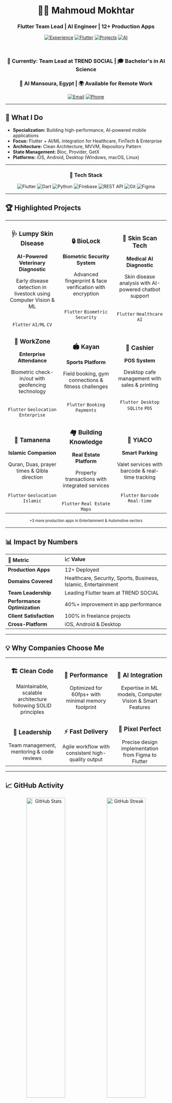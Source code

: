 <div align="center">

# 👨‍💻 Mahmoud Mokhtar

### Flutter Team Lead | AI Engineer | 12+ Production Apps

[![Experience](https://img.shields.io/badge/Experience-2%2B%20Years-blue?style=for-the-badge&logo=rocket&logoColor=white)](https://github.com/Eng-Mahmoud-Mokhtar)
[![Flutter](https://img.shields.io/badge/Flutter-Expert-02569B?style=for-the-badge&logo=flutter&logoColor=white)](https://github.com/Eng-Mahmoud-Mokhtar)
[![Projects](https://img.shields.io/badge/Projects-12%2B-success?style=for-the-badge&logo=github&logoColor=white)](https://github.com/Eng-Mahmoud-Mokhtar)
[![AI](https://img.shields.io/badge/AI-Powered-FF6F00?style=for-the-badge&logo=brain&logoColor=white)](https://github.com/Eng-Mahmoud-Mokhtar)

</div>

<br>

<div align="center">

### 🎯 Currently: Team Lead at **TREND SOCIAL** | 🎓 Bachelor's in AI Science
### 📍 Al Mansoura, Egypt | 🌍 Available for Remote Work

[![Email](https://img.shields.io/badge/Email-Mahmoudmokhtar2001%40gmail.com-D14836?style=flat-square&logo=gmail&logoColor=white)](mailto:Mahmoudmokhtar2001@gmail.com)
[![Phone](https://img.shields.io/badge/Phone-01017900067-25D366?style=flat-square&logo=whatsapp&logoColor=white)](tel:01017900067)

</div>

---

## 💼 What I Do

- **Specialization:** Building high-performance, AI-powered mobile applications  
- **Focus:** Flutter + AI/ML integration for Healthcare, FinTech & Enterprise  
- **Architecture:** Clean Architecture, MVVM, Repository Pattern  
- **State Management:** Bloc, Provider, GetX  
- **Platforms:** iOS, Android, Desktop (Windows, macOS, Linux)

---

<div align="center">

### 🚀 Tech Stack

![Flutter](https://img.shields.io/badge/Flutter-02569B?style=for-the-badge&logo=flutter&logoColor=white)
![Dart](https://img.shields.io/badge/Dart-0175C2?style=for-the-badge&logo=dart&logoColor=white)
![Python](https://img.shields.io/badge/Python-3776AB?style=for-the-badge&logo=python&logoColor=white)
![Firebase](https://img.shields.io/badge/Firebase-FFCA28?style=for-the-badge&logo=firebase&logoColor=black)
![REST API](https://img.shields.io/badge/REST_API-009688?style=for-the-badge&logo=fastapi&logoColor=white)
![Git](https://img.shields.io/badge/Git-F05032?style=for-the-badge&logo=git&logoColor=white)
![Figma](https://img.shields.io/badge/Figma-F24E1E?style=for-the-badge&logo=figma&logoColor=white)

</div>

---

## 🏆 Highlighted Projects

<table>
<tr>
<td width="33%" align="center">
<h3>🩺 Lumpy Skin Disease</h3>
<p><strong>AI-Powered Veterinary Diagnostic</strong></p>
<p>Early disease detection in livestock using Computer Vision & ML</p>
<br>
<code>Flutter</code> <code>AI/ML</code> <code>CV</code>
</td>

<td width="33%" align="center">
<h3>🔒 BioLock</h3>
<p><strong>Biometric Security System</strong></p>
<p>Advanced fingerprint & face verification with encryption</p>
<br>
<code>Flutter</code> <code>Biometric</code> <code>Security</code>
</td>

<td width="33%" align="center">
<h3>🔬 Skin Scan Tech</h3>
<p><strong>Medical AI Diagnostic</strong></p>
<p>Skin disease analysis with AI-powered chatbot support</p>
<br>
<code>Flutter</code> <code>Healthcare</code> <code>AI</code>
</td>
</tr>

<tr>
<td width="33%" align="center">
<h3>👔 WorkZone</h3>
<p><strong>Enterprise Attendance</strong></p>
<p>Biometric check-in/out with geofencing technology</p>
<br>
<code>Flutter</code> <code>Geolocation</code> <code>Enterprise</code>
</td>

<td width="33%" align="center">
<h3>🏟️ Kayan</h3>
<p><strong>Sports Platform</strong></p>
<p>Field booking, gym connections & fitness challenges</p>
<br>
<code>Flutter</code> <code>Booking</code> <code>Payments</code>
</td>

<td width="33%" align="center">
<h3>💼 Cashier</h3>
<p><strong>POS System</strong></p>
<p>Desktop cafe management with sales & printing</p>
<br>
<code>Flutter Desktop</code> <code>SQLite</code> <code>POS</code>
</td>
</tr>

<tr>
<td width="33%" align="center">
<h3>🕌 Tamanena</h3>
<p><strong>Islamic Companion</strong></p>
<p>Quran, Duas, prayer times & Qibla direction</p>
<br>
<code>Flutter</code> <code>Geolocation</code> <code>Islamic</code>
</td>

<td width="33%" align="center">
<h3>🏘️ Building Knowledge</h3>
<p><strong>Real Estate Platform</strong></p>
<p>Property transactions with integrated services</p>
<br>
<code>Flutter</code> <code>Real Estate</code> <code>Maps</code>
</td>

<td width="33%" align="center">
<h3>🚗 YIACO</h3>
<p><strong>Smart Parking</strong></p>
<p>Valet services with barcode & real-time tracking</p>
<br>
<code>Flutter</code> <code>Barcode</code> <code>Real-time</code>
</td>
</tr>
</table>

<div align="center">
<sub>+3 more production apps in Entertainment & Automotive sectors</sub>
</div>

---

## 📊 Impact by Numbers

<div align="center">

| 🎯 Metric | 📈 Value |
|:----------|:---------|
| **Production Apps** | 12+ Deployed |
| **Domains Covered** | Healthcare, Security, Sports, Business, Islamic, Entertainment |
| **Team Leadership** | Leading Flutter team at TREND SOCIAL |
| **Performance Optimization** | 40%+ improvement in app performance |
| **Client Satisfaction** | 100% in freelance projects |
| **Cross-Platform** | iOS, Android & Desktop |

</div>

---

## 💡 Why Companies Choose Me

<table>
<tr>
<td width="33%" align="center">
<h3>🏗️ Clean Code</h3>
Maintainable, scalable architecture following SOLID principles
</td>
<td width="33%" align="center">
<h3>🚀 Performance</h3>
Optimized for 60fps+ with minimal memory footprint
</td>
<td width="33%" align="center">
<h3>🤖 AI Integration</h3>
Expertise in ML models, Computer Vision & Smart Features
</td>
</tr>
<tr>
<td width="33%" align="center">
<h3>👥 Leadership</h3>
Team management, mentoring & code reviews
</td>
<td width="33%" align="center">
<h3>⚡ Fast Delivery</h3>
Agile workflow with consistent high-quality output
</td>
<td width="33%" align="center">
<h3>🎨 Pixel Perfect</h3>
Precise design implementation from Figma to Flutter
</td>
</tr>
</table>

---

## 📈 GitHub Activity

<div align="center">

<img src="https://github-readme-stats.vercel.app/api?username=Eng-Mahmoud-Mokhtar&show_icons=true&theme=tokyonight&count_private=true&hide_border=true" alt="GitHub Stats" width="49%" />
<img src="https://github-readme-streak-stats.herokuapp.com/?user=Eng-Mahmoud-Mokhtar&theme=tokyonight&hide_border=true" alt="GitHub Streak" width="49%" />

</div>

---

## 📬 Let's Build Something Amazing

<div align="center">

### I'm available for:
✅ Full-time positions | ✅ Contract work | ✅ Technical consulting | ✅ Team leadership roles

<br>

<a href="mailto:Mahmoudmokhtar2001@gmail.com">
  <img src="https://img.shields.io/badge/Email_Me-D14836?style=for-the-badge&logo=gmail&logoColor=white" alt="Email" />
</a>
<a href="https://github.com/Eng-Mahmoud-Mokhtar">
  <img src="https://img.shields.io/badge/View_Profile-181717?style=for-the-badge&logo=github&logoColor=white" alt="GitHub" />
</a>
<a href="tel:01017900067">
  <img src="https://img.shields.io/badge/Call_Me-25D366?style=for-the-badge&logo=whatsapp&logoColor=white" alt="Phone" />
</a>

<br><br>

### 💬 Languages: Arabic (Native) | English (Professional)

<br>

**⭐ If you find my work valuable, please star my repositories!**

</div>

---

<div align="center">
<sub>Last updated: October 2025 | Built with 💙 using Flutter</sub>
</div>
